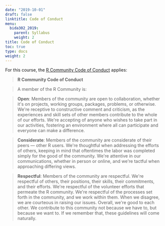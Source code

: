 ```yaml
---
date: "2019-10-01"
draft: false
linktitle: Code of Conduct
menu:
  bida302_2019:
    parent: Syllabus
    weight: 2
title: Code of Conduct
toc: true
type: docs
weight: 2
---
```



For this course, the [R Community Code of Conduct](https://wiki.r-consortium.org/view/R_Consortium_and_the_R_Community_Code_of_Conduct) applies:

> **R Community Code of Conduct**

> A member of the R Community is: 

> **Open**: Members of the community are open to collaboration, whether it's on projects, working groups, packages, problems, or otherwise. We're receptive to constructive comment and criticism, as the experiences and skill sets of other members contribute to the whole of our efforts. We're accepting of anyone who wishes to take part in our activities, fostering an environment where all can participate and everyone can make a difference. 

> **Considerate**: Members of the community are considerate of their peers — other R users. We're thoughtful when addressing the efforts of others, keeping in mind that oftentimes the labor was completed simply for the good of the community. We're attentive in our communications, whether in person or online, and we're tactful when approaching differing views. 

> **Respectful**: Members of the community are respectful. We're respectful of others, their positions, their skills, their commitments, and their efforts. We're respectful of the volunteer efforts that permeate the R community. We're respectful of the processes set forth in the community, and we work within them. When we disagree, we are courteous in raising our issues. 
Overall, we're good to each other. We contribute to this community not because we have to, but because we want to. If we remember that, these guidelines will come naturally. 

